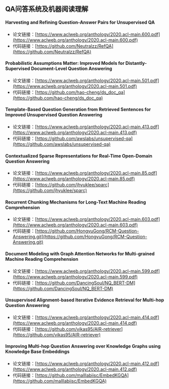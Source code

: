 ## QA问答系统及机器阅读理解

#### Harvesting and Refining Question-Answer Pairs for Unsupervised QA

- 论文链接：[https://www.aclweb.org/anthology/2020.acl-main.600.pdf](https://www.aclweb.org/anthology/2020.acl-main.600.pdf)
- 代码链接：[https://github.com/Neutralzz/RefQA](https://github.com/Neutralzz/RefQA)

#### Probabilistic Assumptions Matter: Improved Models for Distantly-Supervised Document-Level Question Answering

- 论文链接：[https://www.aclweb.org/anthology/2020.acl-main.501.pdf](https://www.aclweb.org/anthology/2020.acl-main.501.pdf)
- 代码链接：[https://github.com/hao-cheng/ds_doc_qa](https://github.com/hao-cheng/ds_doc_qa)

#### Template-Based Question Generation from Retrieved Sentences for Improved Unsupervised Question Answering

- 论文链接：[https://www.aclweb.org/anthology/2020.acl-main.413.pdf](https://www.aclweb.org/anthology/2020.acl-main.413.pdf)
- 代码链接：[https://github.com/awslabs/unsupervised-qa](https://github.com/awslabs/unsupervised-qa)

#### Contextualized Sparse Representations for Real-Time Open-Domain Question Answering

- 论文链接：[https://www.aclweb.org/anthology/2020.acl-main.85.pdf](https://www.aclweb.org/anthology/2020.acl-main.85.pdf)
- 代码链接：[https://github.com/jhyuklee/sparc](https://github.com/jhyuklee/sparc)

#### Recurrent Chunking Mechanisms for Long-Text Machine Reading Comprehension

- 论文链接：[https://www.aclweb.org/anthology/2020.acl-main.603.pdf](https://www.aclweb.org/anthology/2020.acl-main.603.pdf)
- 代码链接：[https://github.com/HongyuGong/RCM-Question-Answering.git](https://github.com/HongyuGong/RCM-Question-Answering.git)

#### Document Modeling with Graph Attention Networks for Multi-grained Machine Reading Comprehension

- 论文链接：[https://www.aclweb.org/anthology/2020.acl-main.599.pdf](https://www.aclweb.org/anthology/2020.acl-main.599.pdf)
- 代码链接：[https://github.com/DancingSoul/NQ_BERT-DM](https://github.com/DancingSoul/NQ_BERT-DM)

#### Unsupervised Alignment-based Iterative Evidence Retrieval for Multi-hop Question Answering

- 论文链接：[https://www.aclweb.org/anthology/2020.acl-main.414.pdf](https://www.aclweb.org/anthology/2020.acl-main.414.pdf)
- 代码链接：[https://github.com/vikas95/AIR-retriever](https://github.com/vikas95/AIR-retriever)

#### Improving Multi-hop Question Answering over Knowledge Graphs using Knowledge Base Embeddings

- 论文链接：[https://www.aclweb.org/anthology/2020.acl-main.412.pdf](https://www.aclweb.org/anthology/2020.acl-main.412.pdf)
- 代码链接：[https://github.com/malllabiisc/EmbedKGQA](https://github.com/malllabiisc/EmbedKGQA)

